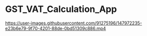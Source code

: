 # GST_VAT_Calculation_App
https://user-images.githubusercontent.com/91275196/147972235-e23b6e79-9f70-4201-88de-0bd51309c886.mp4
